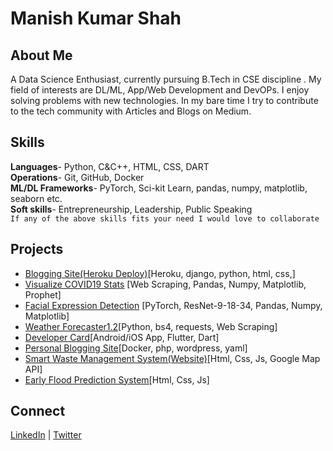 # Manish Kumar Shah

## About Me
A Data Science Enthusiast, currently pursuing B.Tech in CSE discipline . My field of interests are DL/ML, App/Web Development and DevOPs. I enjoy solving problems with new technologies. In my bare time I try to contribute to the tech community with Articles and Blogs on Medium.

## Skills
**Languages**- Python, C&C++, HTML, CSS, DART<br>
**Operations**- Git, GitHub, Docker<br>
**ML/DL Frameworks**- PyTorch, Sci-kit Learn, pandas, numpy, matplotlib, seaborn etc.<br>
**Soft skills**- Entrepreneurship, Leadership, Public Speaking<br>
```If any of the above skills fits your need I would love to collaborate```

## Projects
- [Blogging Site(Heroku Deploy)](https://blog-app-mks.herokuapp.com/)[Heroku, django, python, html, css,] 
- [Visualize COVID19 Stats](https://github.com/ManishShah120/COVID19-Visualization) [Web Scraping, Pandas, Numpy, Matplotlib, Prophet]
- [Facial Expression Detection](https://github.com/ManishShah120/facial-expression-detector) [PyTorch, ResNet-9-18-34, Pandas, Numpy, Matplotlib]
- [Weather Forecaster1.2](https://github.com/ManishShah120/Weather-Forecaster1.2)[Python, bs4, requests, Web Scraping]
- [Developer Card](https://github.com/ManishShah120/Flutter_Dev-Card)[Android/iOS App, Flutter, Dart]
- [Personal Blogging Site](https://github.com/ManishShah120/SETYO_BloggingSite)[Docker, php, wordpress, yaml]
- [Smart Waste Management System(Website)](https://github.com/ManishShah120/Smart-Waste-Management-System)[Html, Css, Js, Google Map API]
- [Early Flood Prediction System](https://github.com/ManishShah120/Early-Flood-Prediction-System/)[Html, Css, Js]

## Connect
[LinkedIn](https://www.linkedin.com/in/manishshah120/) | [Twitter](https://twitter.com/ManishShah120)
